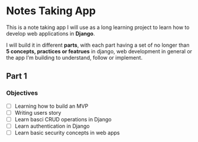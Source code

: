 # Notes Taking App

This is a note taking app I will use as a long learning project to
learn how to develop web applications in **Django**.

I will build it in different **parts**, with each part having a set
of no longer than **5 concepts, practices or featrues** in django,
web development in general or the app I'm building to understand,
follow or implement.

## Part 1

### Objectives

- [ ] Learning how to build an MVP
- [ ] Writing users story
- [ ] Learn basci CRUD operations in Django
- [ ] Learn authentication in Django
- [ ] Learn basic security concepts in web apps

###
